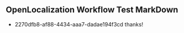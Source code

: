## OpenLocalization Workflow Test MarkDown
* 2270dfb8-af88-4434-aaa7-dadae194f3cd thanks!

<!--HONumber=Jul16_HO4-->


